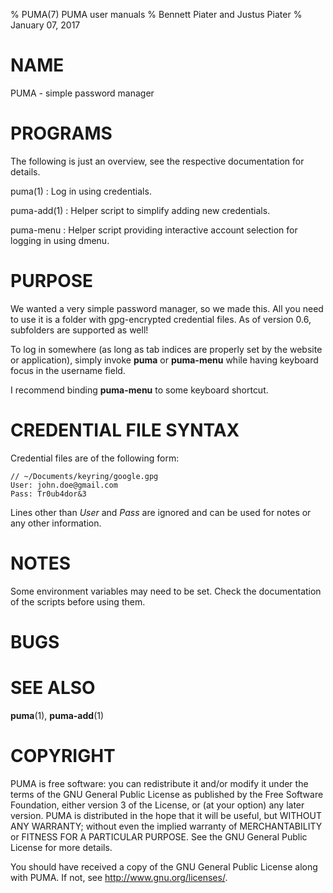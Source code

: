 % PUMA(7) PUMA user manuals
% Bennett Piater and Justus Piater
% January 07, 2017

# NAME
PUMA - simple password manager

# PROGRAMS
The following is just an overview, see the respective documentation for details.

puma(1)
: Log in using credentials.

puma-add(1)
: Helper script to simplify adding new credentials.

puma-menu
: Helper script providing interactive account selection for logging in using dmenu.

# PURPOSE
We wanted a very simple password manager, so we made this.
All you need to use it is a folder with gpg-encrypted credential files.
As of version 0.6, subfolders are supported as well!

To log in somewhere (as long as tab indices are properly set by the website or application), simply invoke **puma** or **puma-menu** while having keyboard focus in the username field.

I recommend binding **puma-menu** to some keyboard shortcut.

# CREDENTIAL FILE SYNTAX
Credential files are of the following form:

    // ~/Documents/keyring/google.gpg
    User: john.doe@gmail.com
    Pass: Tr0ub4dor&3

Lines other than *User* and *Pass* are ignored and can be used for notes or any other information.

# NOTES
Some environment variables may need to be set. Check the documentation of the scripts before using them.

# BUGS

# SEE ALSO
**puma**(1), **puma-add**(1)

# COPYRIGHT
PUMA is free software: you can redistribute it and/or modify
it under the terms of the GNU General Public License as published by
the Free Software Foundation, either version 3 of the License, or
(at your option) any later version.
PUMA is distributed in the hope that it will be useful,
but WITHOUT ANY WARRANTY; without even the implied warranty of
MERCHANTABILITY or FITNESS FOR A PARTICULAR PURPOSE.  See the
GNU General Public License for more details.

You should have received a copy of the GNU General Public License
along with PUMA.  If not, see <http://www.gnu.org/licenses/>.
